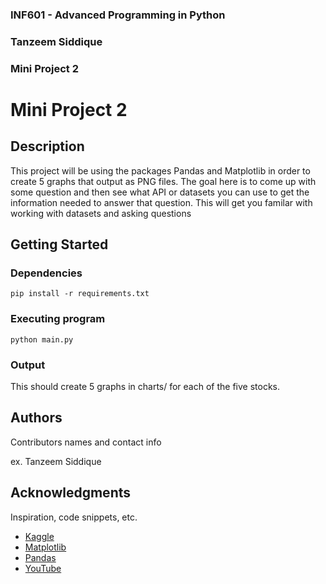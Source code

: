### INF601 - Advanced Programming in Python
### Tanzeem Siddique
### Mini Project 2


# Mini Project 2

## Description

This project will be using the packages Pandas and Matplotlib in order to create 5 graphs that output as PNG files.
The goal here is to come up with some question and then see what API or datasets you can use to get the information needed to answer that question. This will get you familar with working with datasets and asking questions

## Getting Started

### Dependencies

```
pip install -r requirements.txt
```

### Executing program

```
python main.py
```

### Output

This should create 5 graphs in charts/ for each of the five stocks.

## Authors

Contributors names and contact info

ex. Tanzeem Siddique

## Acknowledgments

Inspiration, code snippets, etc.
* [Kaggle](https://www.kaggle.com/datasets/adilshamim8/daily-food-and-nutrition-dataset?resource=download)
* [Matplotlib](https://matplotlib.org/stable/tutorials/pyplot.html)
* [Pandas](https://pandas.pydata.org/pandas-docs/stable/getting_started/overview.html)
* [YouTube](https://www.youtube.com/watch?v=urdd8dIV97U&ab_channel=JasonZeller)
